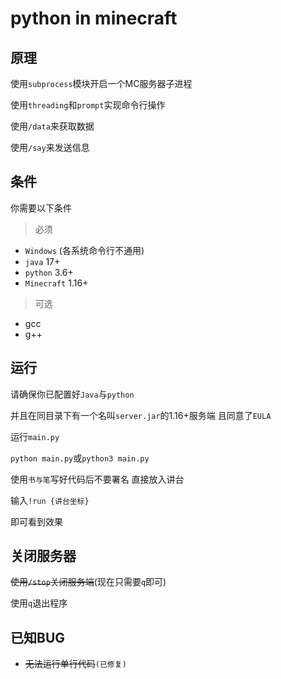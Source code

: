# python in minecraft

## 原理

使用`subprocess`模块开启一个MC服务器子进程

使用`threading`和`prompt`实现命令行操作

使用`/data`来获取数据

使用`/say`来发送信息

## 条件

你需要以下条件

>必须

- `Windows` (各系统命令行不通用)
- `java` 17+
- `python` 3.6+
- `Minecraft` 1.16+

>可选

- gcc
- g++

## 运行
请确保你已配置好`Java`与`python`

并且在同目录下有一个名叫`server.jar`的1.16+服务端 且同意了`EULA`

运行`main.py`

`python main.py`或`python3 main.py`

使用`书与笔`写好代码后不要署名 直接放入讲台

输入`!run {讲台坐标}`

即可看到效果

## 关闭服务器

~~使用`/stop`关闭服务端~~(现在只需要`q`即可)

使用`q`退出程序

## 已知BUG
- ~~无法运行单行代码~~`(已修复)`